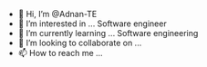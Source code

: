 - 👋 Hi, I’m @Adnan-TE
- 👀 I’m interested in ... Software engineer
- 🌱 I’m currently learning ... Software engineering
- 💞️ I’m looking to collaborate on ...
- 📫 How to reach me ...

<!---
Adnan-TE/Adnan-TE is a ✨ special ✨ repository because its `README.md` (this file) appears on your GitHub profile.
You can click the Preview link to take a look at your changes.
--->
